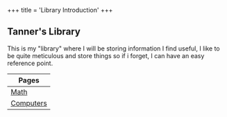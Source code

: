 +++
title = 'Library Introduction'
+++

## Tanner's Library

This is my "library" where I will be storing information I find useful, I like to be quite meticulous and store things so if i forget, I can have an easy reference point. 

| Pages                                            | 
| -----------                                      | 
| [Math](/Mathematics/)   | 
| [Computers](/Library/Computers/)|
